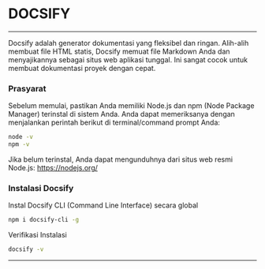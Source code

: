 # DOCSIFY

---

Docsify adalah generator dokumentasi yang fleksibel dan ringan. Alih-alih membuat file HTML statis, Docsify memuat file Markdown Anda dan menyajikannya sebagai situs web aplikasi tunggal. Ini sangat cocok untuk membuat dokumentasi proyek dengan cepat.

### Prasyarat
Sebelum memulai, pastikan Anda memiliki Node.js dan npm (Node Package Manager) terinstal di sistem Anda. Anda dapat memeriksanya dengan menjalankan perintah berikut di terminal/command prompt Anda:

```bash
node -v
npm -v
```
Jika belum terinstal, Anda dapat mengunduhnya dari situs web resmi Node.js: https://nodejs.org/

### Instalasi Docsify
Instal Docsify CLI (Command Line Interface) secara global

```bash
npm i docsify-cli -g
```
Verifikasi Instalasi
```bash
docsify -v
```

---